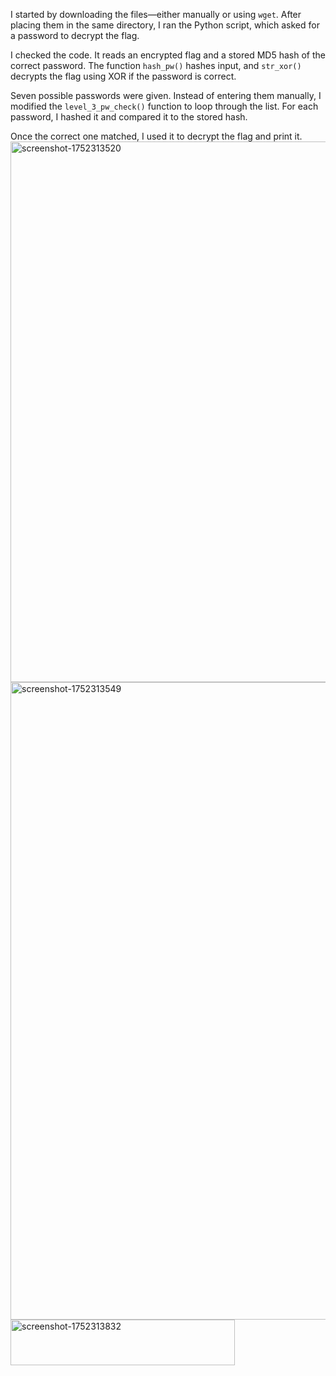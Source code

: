 I started by downloading the files—either manually or using `wget`. After placing them in the same directory, I ran the Python script, which asked for a password to decrypt the flag.

I checked the code. It reads an encrypted flag and a stored MD5 hash of the correct password. The function `hash_pw()` hashes input, and `str_xor()` decrypts the flag using XOR if the password is correct.

Seven possible passwords were given. Instead of entering them manually, I modified the `level_3_pw_check()` function to loop through the list. For each password, I hashed it and compared it to the stored hash.

Once the correct one matched, I used it to decrypt the flag and print it. 
<img width="942" height="865" alt="screenshot-1752313520" src="https://github.com/user-attachments/assets/ac0bbc60-fd9d-48be-9329-29c4e5c5c0dd" />
<img width="943" height="1020" alt="screenshot-1752313549" src="https://github.com/user-attachments/assets/6dd761f6-cce9-43b0-8e48-f37b9834325e" />
<img width="359" height="73" alt="screenshot-1752313832" src="https://github.com/user-attachments/assets/981519b8-4faa-4157-a71e-e986ded92beb" />

